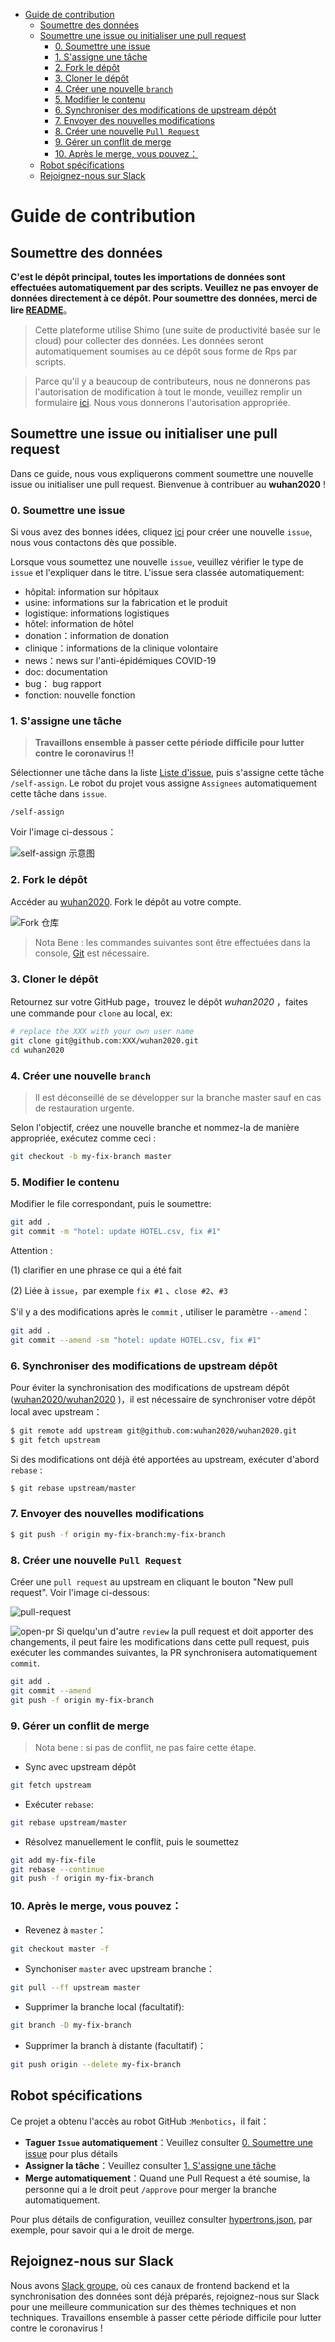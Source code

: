 <!-- TOC -->

- [Guide de contribution](#guide-de-contribution)
  - [Soumettre des données](#soumettre-des-données)
  - [Soumettre une issue ou initialiser une pull request](#soumettre-une-issue-ou-initialiser-une-pull-request)
    - [0. Soumettre une issue](#0-soumettre-une-issue)
    - [1. S'assigne une tâche](#1-sassigne-une-tâche)
    - [2. Fork le dépôt](#2-fork-le-dépôt)
    - [3. Cloner le dépôt](#3-cloner-le-dépôt)
    - [4. Créer une nouvelle  `branch`](#4-créer-une-nouvelle--branch)
    - [5. Modifier le contenu](#5-modifier-le-contenu)
    - [6. Synchroniser des modifications de upstream dépôt](#6-synchroniser-des-modifications-de-upstream-dépôt)
    - [7. Envoyer des nouvelles modifications](#7-envoyer-des-nouvelles-modifications)
    - [8. Créer une nouvelle `Pull Request`](#8-créer-une-nouvelle-pull-request)
    - [9. Gérer un conflit de merge](#9-gérer-un-conflit-de-merge)
    - [10. Après le merge, vous pouvez：](#10-après-le-merge-vous-pouvez)
  - [Robot spécifications](#robot-spécifications)
  - [Rejoignez-nous sur Slack](#rejoignez-nous-sur-slack)
  
<!-- /TOC -->

# Guide de contribution
## Soumettre des données
**C'est le dépôt principal, toutes les importations de données sont effectuées automatiquement par des scripts. Veuillez ne pas envoyer de données directement à ce dépôt. Pour soumettre des données, merci de lire [README](../../zh-cn/dev/README.md)**。

> Cette plateforme utilise Shimo (une suite de productivité basée sur le cloud) pour collecter des données. Les données seront automatiquement soumises au ce dépôt sous forme de Rps par scripts.

> Parce qu'il y a beaucoup de contributeurs, nous ne donnerons pas l'autorisation de modification à tout le monde, veuillez remplir un formulaire [ici](https://shimo.im/forms/YVJkGrGCWwQPTpqY/fill). Nous vous donnerons l'autorisation appropriée.


## Soumettre une issue ou initialiser une pull request
Dans ce guide, nous vous expliquerons comment soumettre une nouvelle issue ou initialiser une pull request. Bienvenue à contribuer au **wuhan2020** ! 

### 0. Soumettre une issue

Si vous avez des bonnes idées, cliquez [ici](https://github.com/wuhan2020/wuhan2020/issues) pour créer une nouvelle  `issue`, nous vous contactons dès que possible.

Lorsque vous soumettez une nouvelle  `issue`, veuillez vérifier le type de  `issue` et l'expliquer dans le titre. L'issue sera classée automatiquement:

-   hôpital: information sur hôpitaux
-   usine: informations sur la fabrication et le produit
-   logistique: informations logistiques
-   hôtel: information de hôtel
-   donation：information de donation
-   clinique：informations de la clinique volontaire
-   news：news sur l'anti-épidémiques COVID-19
-   doc: documentation
-   bug： bug rapport
-   fonction: nouvelle fonction

### 1. S'assigne une tâche

> **Travaillons ensemble à passer cette période difficile pour lutter contre le coronavirus !!**

Sélectionner une tâche dans la liste [Liste d'issue](https://github.com/wuhan2020/wuhan2020/issues), puis s'assigne cette tâche  `/self-assign`. Le robot du projet vous assigne `Assignees` automatiquement cette tâche dans `issue`. 

```
/self-assign
```

Voir l'image ci-dessous：

![self-assign 示意图](/images/docs/self-assign.png)

### 2. Fork le dépôt

Accéder au  [wuhan2020](https://github.com/wuhan2020/wuhan2020). Fork le dépôt au votre compte.

![Fork 仓库](/images/docs/fork-repo.png)

> Nota Bene :  les commandes suivantes sont être effectuées dans la console, [Git](https://git-scm.com/) est nécessaire.

### 3. Cloner le dépôt

Retournez sur votre GitHub page，trouvez le dépôt _wuhan2020_ ，faites une commande pour `clone` au local, ex:

```bash
# replace the XXX with your own user name
git clone git@github.com:XXX/wuhan2020.git
cd wuhan2020
```

### 4. Créer une nouvelle  `branch`

> Il est déconseillé de se développer sur la branche master sauf en cas de restauration urgente.

Selon l'objectif, créez une nouvelle branche et nommez-la de manière appropriée, exécutez comme ceci :

```bash
git checkout -b my-fix-branch master
```

### 5. Modifier le contenu

Modifier le file correspondant, puis le soumettre:

```bash
git add .
git commit -m "hotel: update HOTEL.csv, fix #1"
```

Attention :

(1) clarifier en une phrase ce qui a été fait

(2) Liée à `issue`，par exemple `fix #1` 、`close #2`、`#3`

S'il y a des modifications après le `commit` , utiliser le paramètre `--amend`：

```bash
git add .
git commit --amend -sm "hotel: update HOTEL.csv, fix #1"
```

### 6. Synchroniser des modifications de upstream dépôt

Pour éviter la synchronisation des modifications de upstream dépôt ([wuhan2020/wuhan2020](https://github.com/wuhan2020/wuhan2020) )，il est nécessaire de synchroniser votre dépôt local avec upstream：

```bash
$ git remote add upstream git@github.com:wuhan2020/wuhan2020.git
$ git fetch upstream
```

Si des modifications ont déjà été apportées au upstream, exécuter d'abord `rebase` :

```bash
$ git rebase upstream/master
```

### 7. Envoyer des nouvelles modifications 

```bash
$ git push -f origin my-fix-branch:my-fix-branch
```

### 8. Créer une nouvelle `Pull Request`

Créer une  `pull request` au upstream en cliquant le bouton "New pull request". Voir l'image ci-dessous:

![pull-request](/images/docs/pull-request.png)

![open-pr](/images/docs/open-pr.png)
Si quelqu'un d'autre  `review` la pull request et doit apporter des changements, il peut faire les modifications dans cette pull request, puis exécuter les commandes suivantes, la PR synchronisera automatiquement `commit`.

```bash
git add .
git commit --amend
git push -f origin my-fix-branch
```

### 9. Gérer un conflit de merge

> Nota bene : si pas de conflit, ne pas faire cette étape.

-   Sync avec upstream dépôt

```bash
git fetch upstream
```

-   Exécuter `rebase`:

```bash
git rebase upstream/master
```

-   Résolvez manuellement le conflit, puis le soumettez

```bash
git add my-fix-file
git rebase --continue
git push -f origin my-fix-branch
```

### 10. Après le merge, vous pouvez：

-   Revenez à  `master`：

```bash
git checkout master -f
```

-   Synchoniser  `master` avec upstream branche：

```bash
git pull --ff upstream master
```

-   Supprimer la branche local (facultatif):

```bash
git branch -D my-fix-branch
```

-   Supprimer la branch à distante (facultatif)：

```bash
git push origin --delete my-fix-branch
```

## Robot spécifications

Ce projet a obtenu l'accès au robot GitHub :`Menbotics`，il fait：

-   **Taguer `Issue` automatiquement**：Veuillez consulter [0. Soumettre une issue](#0-soumettre-une-issue) pour plus détails
-   **Assigner la tâche**：Veuillez consulter [1. S'assigne une tâche](#1-s-assigne-une-t-che)
-   **Merge automatiquement**：Quand une Pull Request a été soumise, la personne qui a le droit peut `/approve`  pour merger la branche automatiquement.

Pour plus détails de configuration, veuillez consulter [hypertrons.json](./.github/hypertrons.json), par exemple, pour savoir qui a le droit de merge.

## Rejoignez-nous sur Slack

Nous avons [Slack groupe](https://join.slack.com/t/wuhan2020/shared_invite/enQtOTQxMTU4MzgyNTYwLWIxMTMyNWI4NWE2YTk3NGRjZGJhMjUzNmJhMjg1MDQ3OTEzNDE5NGY4MWFhMjRlYWU4MmE3ZGQyOGU4N2YwMzY), où ces canaux de frontend backend et la synchronisation des données sont déjà préparés, rejoignez-nous sur Slack pour une meilleure communication sur des thèmes techniques et non techniques.
Travaillons ensemble à passer cette période difficile pour lutter contre le coronavirus !
